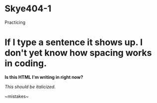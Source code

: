 # Skye404-1
Practicing

# If I type a sentence it shows up. I don't yet know how spacing works in coding. 

**Is this HTML I'm writing in right now?**

*This should be italicized.*

~mistakes~
